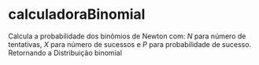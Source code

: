 # calculadoraBinomial
Calcula a probabilidade dos binômios de Newton com: *N* para número de tentativas, *X* para número de sucessos e *P* para probabilidade de sucesso. Retornando a Distribuição binomial
